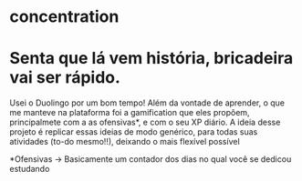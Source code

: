 # concentration

# Senta que lá vem história, bricadeira vai ser rápido.

Usei o Duolingo por um bom tempo! Além da vontade de aprender, o que me manteve na plataforma foi a gamification que eles propõem, principalmete com a as ofensivas*, e com o seu XP diário. A ideia desse projeto é replicar essas ideias de modo genérico, para todas suas atividades (to-do mesmo!!), deixando o mais flexível possível

*Ofensivas -> Basicamente um contador dos dias no qual você se dedicou estudando
